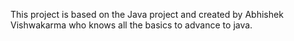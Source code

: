 
This project is based on the Java project and created by Abhishek Vishwakarma who knows all the basics to advance to java.
